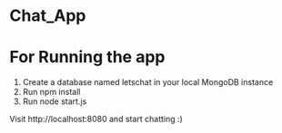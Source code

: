 # Chat_App
# For Running the app
1. Create a database named letschat in your local MongoDB instance
2. Run npm install 
3. Run node start.js

Visit http://localhost:8080 and start chatting :)

